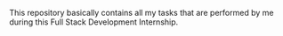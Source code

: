 This repository basically contains all my tasks that are performed by me during this Full Stack Development Internship.

